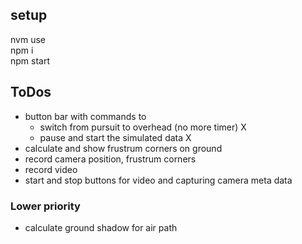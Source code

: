 ## setup
nvm use    
npm i    
npm start    

## ToDos
* button bar with commands to
  * switch from pursuit to overhead (no more timer)  X
  * pause and start the simulated data  X
* calculate and show frustrum corners on ground 
* record camera position, frustrum corners
* record video
* start and stop buttons for video and capturing camera meta data

### Lower priority
* calculate ground shadow for air path



